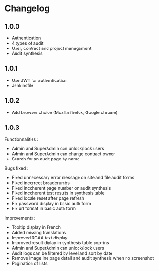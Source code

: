 # Changelog
## 1.0.0
- Authentication
- 4 types of audit
- User, contract and project management
- Audit synthesis

## 1.0.1
- Use JWT for authentication
- Jenkinsfile

## 1.0.2
- Add browser choice (Mozilla firefox, Google chrome)

## 1.0.3
Functionnalities :
- Admin and SuperAdmin can unlock/lock users
- Admin and SuperAdmin can change contract owner
- Search for an audit page by name

Bugs fixed :
- Fixed unnecessary error message on site and file audit forms
- Fixed incorrect breadcrumbs
- Fixed incoherent page number on audit synthesis
- Fixed incoherent test results in synthesis table
- Fixed locale reset after page refresh
- Fix password display in basic auth form
- Fix url format in basic auth form

Improvements :
- Tooltip display in French
- Added missing translations
- Improved RGAA text display
- Improved result diplay in synthesis table pop-ins
- Admin and SuperAdmin can unlock/lock users
- Audit logs can be filtered by level and sort by date
- Remove image ine page detail and audit synthesis when no screenshot
- Pagination of lists
